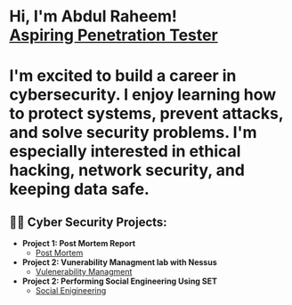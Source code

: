 <h1>Hi, I'm Abdul Raheem! <br/><a href="https://github.com/ARaheeem"> Aspiring Penetration Tester</a>
<h1> I'm excited to build a career in cybersecurity. I enjoy learning how to protect systems, prevent attacks, and solve security problems. I'm especially interested in ethical hacking, network security, and keeping data safe.</h1>
  
<h2>👨‍💻 Cyber Security Projects:</h2>

- <b>Project 1: Post Mortem Report</b>
  - [Post Mortem ](https://github.com/ARaheeem/Comprehensive-Post-Mortem-Report/blob/main/README.md)
- <b>Project 2: Vunerability Managment lab with Nessus</b>
  - [Vulenerability Managment ](https://github.com/ARaheeem/Vulnerability-Management-using-Nessus/blob/main/README.md)
- <b>Project 2: Performing Social Engineering Using SET</b>
  - [Social Enigineering ](https://github.com/ARaheeem/Social-Engineering-Using-SET/blob/main/README.md)




